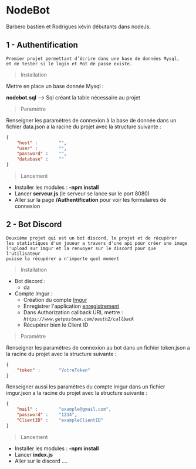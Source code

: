 

# NodeBot

Barbero bastien et Rodrigues kévin débutants dans nodeJs.

## 1 - Authentification

    Premier projet permettant d’écrire dans une base de données Mysql, 
    et de tester si le login et Mot de passe existe.

> Installation

Mettre en place un base donnée Mysql :

**nodebot.sql** --> Sql créant la table nécessaire au projet

> Paramètre

Renseigner les paramètres de connexion à la base de donnée dans un fichier data.json a la racine du projet avec la structure suivante :

```json
{
    "host" : 		"",
    "user" : 		"",
    "password" : 	"",
    "database" : 	""
}
```
> Lancement

- Installer les modules : **-npm install**
- Lancer **serveur.js** (le serveur se lance sur le port 8080)
- Aller sur la page **/Authentification** pour voir les formulaires de
   connexion
   
## 2 - Bot Discord

	Deuxième projet qui est un bot discord, le projet et de récupérer  
	les statistiques d'un joueur a travers d'une api pour créer une image 
	l'upload sur imgur et la renvoyer sur le discord pour que l'utilisateur 
	puisse la récupérer a n'importe quel moment

> Installation

 - Bot discord :
	  - da
 - Compte Imgur :
	 -  Création  du compte [Imgur](https://imgur.com/register?redirect=https://imgur.com/)
	 -  Enregistrer l'application [enregistrement](https://api.imgur.com/oauth2/addclient)
	 -  Dans Authorization callback URL mettre : *`https://www.getpostman.com/oauth2/callback`*
	 - Récupérer bien le Client ID	

> Paramètre

Renseigner les paramètres de connexion au bot dans un fichier token.json a la racine du projet avec la structure suivante :

```json
{
    "token" : 		"VotreToken"
}
```
Renseigner aussi les paramètres du compte imgur dans un fichier imgur.json a la racine du projet avec la structure suivante :

```json
{
    "mail" : 		"example@gmail.com",
    "password" : 	"1234",
    "ClientID" : 	"exampleClientID"
} 
```

> Lancement

- Installer les modules : **-npm install**
- Lancer **index.js** 
- Aller sur le discord ....
